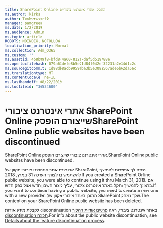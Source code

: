 ```yaml
---
title: SharePoint Online הופסק אתרי אינטרנט ציבוריים
ms.author: kirks
author: Techwriter40
manager: pamgreen
ms.date: 1/2/2019
ms.audience: Admin
ms.topic: article
ROBOTS: NOINDEX, NOFOLLOW
localization_priority: Normal
ms.collection: Adm_O365
ms.custom: ''
ms.assetid: 4b8b89f8-bfd8-4a60-812a-daf5d519788e
ms.openlocfilehash: 079a63defe8b5e21d84f042ef32231a2e34d1c2c
ms.sourcegitcommit: 1d98db8acb9959aba3b5e308a567ade6b62da56c
ms.translationtype: MT
ms.contentlocale: he-IL
ms.lasthandoff: 08/22/2019
ms.locfileid: "36534600"
---
```

# <a name="sharepoint-online-public-websites-have-been-discontinued"></a><span data-ttu-id="9b92d-102">אתרי אינטרנט ציבורי SharePoint Online שייצורם הופסק</span><span class="sxs-lookup"><span data-stu-id="9b92d-102">SharePoint Online public websites have been discontinued</span></span>

<span data-ttu-id="9b92d-103">SharePoint Online אתרי אינטרנט ציבורי שייצורם הופסק.</span><span class="sxs-lookup"><span data-stu-id="9b92d-103">SharePoint Online public websites have been discontinued.</span></span>

<span data-ttu-id="9b92d-104">אם יצרת אתר אינטרנט ציבורי מקוון של SharePoint, היתה לך אפשרות להמשיך להשתמש בו לצורך הערכה 31 במרץ, 2018.</span><span class="sxs-lookup"><span data-stu-id="9b92d-104">If you created a SharePoint Online public website, you were able to continue using it thru March 31, 2018.</span></span> <span data-ttu-id="9b92d-105">אם ברצונך להמשיך נתקל באתר אינטרנט ציבורי, עליך ליצור חשבון חדש אצל ספק חדש.</span><span class="sxs-lookup"><span data-stu-id="9b92d-105">If you want to continue having a public website, you need to create a new one with a new provider.</span></span> <span data-ttu-id="9b92d-106">התוכן באתר ציבורי מקוון של SharePoint שלך נמחק.</span><span class="sxs-lookup"><span data-stu-id="9b92d-106">The content on your SharePoint Online public website has been deleted.</span></span>

<span data-ttu-id="9b92d-107">לקבלת מידע אודות discontinuation באתר אינטרנט ציבורי, ראה [פרטים אודות תהליך discontinuation תכונה](https://go.microsoft.com/fwlink/?linkid=866980).</span><span class="sxs-lookup"><span data-stu-id="9b92d-107">For info about the public website discontinuation, see [Details about the feature discontinuation process](https://go.microsoft.com/fwlink/?linkid=866980).</span></span>
